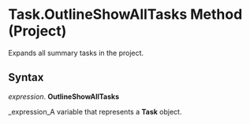 
# Task.OutlineShowAllTasks Method (Project)

Expands all summary tasks in the project.


## Syntax

 _expression_. **OutlineShowAllTasks**

 _expression_A variable that represents a  **Task** object.

